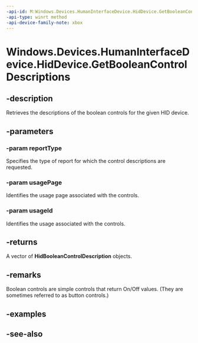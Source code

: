 ```yaml
---
-api-id: M:Windows.Devices.HumanInterfaceDevice.HidDevice.GetBooleanControlDescriptions(Windows.Devices.HumanInterfaceDevice.HidReportType,System.UInt16,System.UInt16)
-api-type: winrt method
-api-device-family-note: xbox
---
```


<!-- Method syntax
public Windows.Foundation.Collections.IVectorView<Windows.Devices.HumanInterfaceDevice.HidBooleanControlDescription> GetBooleanControlDescriptions(Windows.Devices.HumanInterfaceDevice.HidReportType reportType, System.UInt16 usagePage, System.UInt16 usageId)
-->

# Windows.Devices.HumanInterfaceDevice.HidDevice.GetBooleanControlDescriptions

## -description
Retrieves the descriptions of the boolean controls for the given HID device.

## -parameters
### -param reportType
Specifies the type of report for which the control descriptions are requested.

### -param usagePage
Identifies the usage page associated with the controls.

### -param usageId
Identifies the usage associated with the controls.

## -returns
A vector of **HidBooleanControlDescription** objects.

## -remarks
Boolean controls are simple controls that return On/Off values. (They are sometimes referred to as button controls.)

## -examples

## -see-also

